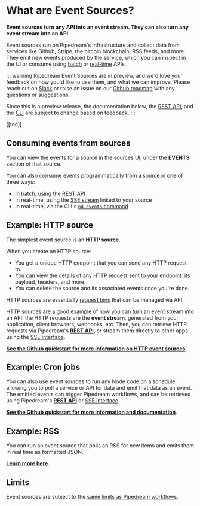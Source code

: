 # What are Event Sources?

**Event sources turn any API into an event stream. They can also turn any event stream into an API**.

Event sources run on Pipedream's infrastructure and collect data from services like Github, Stripe, the bitcoin blockchain, RSS feeds, and more. They emit new events produced by the service, which you can inspect in the UI or consume using [batch](/api/rest/) or [real-time](/api/sse/) APIs.

::: warning
Pipedream Event Sources are in preview, and we'd love your feedback on how you'd like to use them, and what we can improve. Please reach out on [Slack](https://pipedream.com/community) or raise an issue on our [Github roadmap](https://github.com/PipedreamHQ/roadmap) with any questions or suggestions.

Since this is a preview release, the documentation below, the [REST API](/api/rest/), and the [CLI](/cli/reference/) are subject to change based on feedback.
:::

[[toc]]

## Consuming events from sources

You can view the events for a source in the sources UI, under the **EVENTS** section of that source.

You can also consume events programmatically from a source in one of three ways:

- In batch, using the [REST API](#rest-api)
- In real-time, using the [SSE stream](/api/sse/) linked to your source
- In real-time, via the CLI's [`pd events` command](/api/sse/#subscribe-to-new-events-using-the-pipedream-cli)

## Example: HTTP source

The simplest event source is an **HTTP source**.

When you create an HTTP source:

- You get a unique HTTP endpoint that you can send any HTTP request to.
- You can view the details of any HTTP request sent to your endpoint: its payload, headers, and more.
- You can delete the source and its associated events once you're done.

HTTP sources are essentially [request bins](https://requestbin.com) that can be managed via API.

HTTP sources are a good example of how you can turn an event stream into an API: the HTTP requests are the **event stream**, generated from your application, client browsers, webhooks, etc. Then, you can retrieve HTTP requests via Pipedream's [**REST API**](/api/rest/), or stream them directly to other apps using the [SSE interface](/api/sse/).

[**See the Github quickstart for more information on HTTP event sources**](https://github.com/PipedreamHQ/pipedream/tree/master/components/http#quickstart).

## Example: Cron jobs

You can also use event sources to run any Node code on a schedule, allowing you to poll a service or API for data and emit that data as an event. The emitted events can trigger Pipedream workflows, and can be retrieved using Pipedream's [**REST API**](/api/rest/) or [SSE interface](/api/sse/).

[**See the Github quickstart for more information and documentation**](https://github.com/PipedreamHQ/pipedream/tree/master/interfaces/timer).

## Example: RSS

You can run an event source that polls an RSS for new items and emits them in real time as formatted JSON.

[**Learn more here**](https://rss.pipedream.com/).

## Limits

Event sources are subject to the [same limits as Pipedream workflows](/limits).

<Footer />
